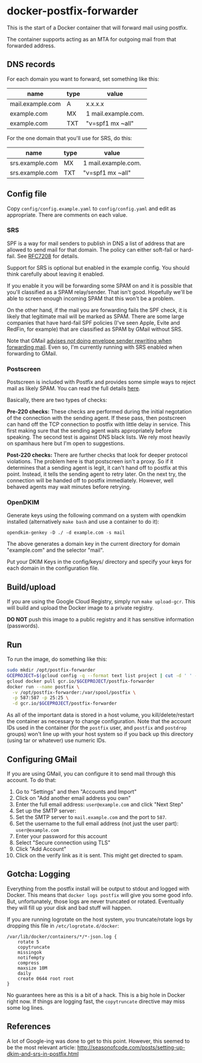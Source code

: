 # docker-postfix-forwarder

This is the start of a Docker container that will forward mail using postfix.

The container supports acting as an MTA for outgoing mail from that forwarded address.

## DNS records

For each domain you want to forward, set something like this:

name | type | value
-----|------|------
mail.example.com | A | x.x.x.x
example.com | MX | 1 mail.example.com.
example.com | TXT | "v=spf1 mx ~all"

For the one domain that you'll use for SRS, do this:

name | type | value
-----|------|------
srs.example.com | MX | 1 mail.example.com.
srs.example.com | TXT | "v=spf1 mx ~all"

## Config file

Copy `config/config.example.yaml` to `config/config.yaml` and edit as appropriate.  There are comments on each value.

### SRS

SPF is a way for mail senders to publish in DNS a list of address that are allowed to send mail for that domain.  The policy can either soft-fail or hard-fail.  See [RFC7208](http://tools.ietf.org/html/rfc7208#section-2.6) for details.

Support for SRS is optional but enabled in the example config. You should think carefully about leaving it enabled.

If you enable it you will be forwarding some SPAM on and it is possible that you'll classified as a SPAM relay/sender.  That isn't good.  Hopefully we'll be able to screen enough incoming SPAM that this won't be a problem.

On the other hand, if the mail you are forwarding fails the SPF check, it is likely that legitimate mail will be marked as SPAM.  There are some large companies that have hard-fail SPF policies (I've seen Apple, Evite and RedFin, for example) that are classified as SPAM by GMail without SRS.

Note that GMail [advises *not* doing envelope sender rewriting when forwarding mail](https://support.google.com/mail/answer/175365?hl=en).  Even so, I'm currently running with SRS enabled when forwarding to GMail.

### Postscreen

Postscreen is included with Postfix and provides some simple ways to reject mail as likely SPAM.  You can read the full details [here](http://www.postfix.org/POSTSCREEN_README.html).

Basically, there are two types of checks:

**Pre-220 checks:**  These checks are performed during the initial negotation of the connection with the sending agent.  If these pass, then postscreen can hand off the TCP connection to postfix with little delay in service.  This first making sure that the sending agent waits appropriately before speaking.  The second test is against DNS black lists.  We rely most heavily on spamhaus here but I'm open to suggestions.

**Post-220 checks:** There are further checks that look for deeper protocol violations.  The problem here is that postscreen isn't a proxy.  So if it determines that a sending agent is legit, it can't hand off to postfix at this point. Instead, it tells the sending agent to retry later.  On the next try, the connection will be handed off to postfix immediately.  However, well behaved agents may wait minutes before retrying.

### OpenDKIM

Generate keys using the following command on a system with opendkim installed (alternatively `make bash` and use a container to do it):

`opendkim-genkey -D ./ -d example.com -s mail`

The above generates a domain key in the current directory for domain "example.com" and the selector "mail".

Put your DKIM Keys in the config/keys/ directory and specify your keys for each domain in the configuration file.

## Build/upload

If you are using the Google Cloud Registry, simply run `make upload-gcr`.  This will build and upload the Docker image to a private registry.

**DO NOT** push this image to a public registry and it has sensitive information (passwords).

## Run

To run the image, do something like this:

```bash
sudo mkdir /opt/postfix-forwarder
GCEPROJECT=$(gcloud config -q --format text list project | cut -d ' ' -f 2 | tr - _)
gcloud docker pull gcr.io/$GCEPROJECT/postfix-forwarder
docker run --name postfix \
  -v /opt/postfix-forwarder:/var/spool/postfix \
  -p 587:587 -p 25:25 \
  -d gcr.io/$GCEPROJECT/postfix-forwarder
```

As all of the important data is stored in a host volume, you kill/delete/restart the container as necessary to change configuration.  Note that the account IDs used in the container (for the `postfix` user, and `postfix` and `postdrop` groups) won't line up with your host system so if you back up this directory (using tar or whatever) use numeric IDs.

## Configuring GMail

If you are using GMail, you can configure it to send mail through this account.  To do that:

1. Go to "Settings" and then "Accounts and Import"
2. Click on "Add another email address you own"
3. Enter the full email address: `user@example.com` and click "Next Step"
4. Set up the SMTP server:
  1. Set the SMTP server to `mail.example.com` and the port to `587`.
  2. Set the username to the full email address (not just the user part): `user@example.com`
  3. Enter your password for this account
  4. Select "Secure connection using TLS"
  5. Click "Add Account"
5. Click on the verify link as it is sent.  This might get directed to spam.

## Gotcha: Logging

Everything from the postfix install will be output to stdout and logged with Docker.  This means that `docker logs postfix` will give you some good info.  But, unfortunately, those logs are never truncated or rotated.  Eventually they will fill up your disk and bad stuff will happen.

If you are running logrotate on the host system, you truncate/rotate logs by dropping this file in `/etc/logrotate.d/docker`:

```
/var/lib/docker/containers/*/*-json.log {
    rotate 5
    copytruncate
    missingok
    notifempty
    compress
    maxsize 10M
    daily
    create 0644 root root
}
```

No guarantees here as this is a bit of a hack.  This is a big hole in Docker right now.  If things are logging fast, the `copytruncate` directive may miss some log lines.

## References

A lot of Google-ing was done to get to this point.  However, this seemed to be the most relevant article: http://seasonofcode.com/posts/setting-up-dkim-and-srs-in-postfix.html